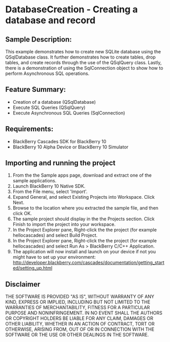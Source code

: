 # DatabaseCreation - Creating a database and record

## Sample Description:

This example demonstrates how to create new SQLite database using the QSqlDatabase class. It further demonstrates how to create tables, drop tables, and create records through the use of the QSqlQuery class. Lastly, there is a demonstration of using the SqlConnection object to show how to perform Asynchronous SQL operations.

## Feature Summary:
- Creation of a database (QSqlDatabase)
- Execute SQL Queries (QSqlQuery)
- Execute Asynchronous SQL Queries (SqlConnection)

## Requirements:

- BlackBerry Cascades SDK for BlackBerry 10
- BlackBerry 10 Alpha Device or BlackBerry 10 Simulator

## Importing and running the project
1. From the the Sample apps page, download and extract one of the sample applications.
2. Launch BlackBerry 10 Native SDK.
3. From the File menu, select 'Import'.
3. Expand General, and select Existing Projects into Workspace. Click Next.
4. Browse to the location where you extracted the sample file, and then click OK.
5. The sample project should display in the the Projects section. 
   Click Finish to import the project into your workspace.
6. In the Project Explorer pane, Right-click the the project (for example hellocascades) 
   and select Build Project.
7. In the Project Explorer pane, Right-click the the project (for example hellocascades) 
   and select Run As > BlackBerry C/C++ Application.
8. The application will now install and launch on your device if not you might
   have to set up your environment: 
   http://developer.blackberry.com/cascades/documentation/getting_started/setting_up.html

## Disclaimer
THE SOFTWARE IS PROVIDED "AS IS", WITHOUT WARRANTY OF ANY KIND, EXPRESS OR IMPLIED, INCLUDING BUT NOT LIMITED TO THE WARRANTIES OF MERCHANTABILITY, FITNESS FOR A PARTICULAR PURPOSE AND NONINFRINGEMENT. IN NO EVENT SHALL THE AUTHORS OR COPYRIGHT HOLDERS BE LIABLE FOR ANY CLAIM, DAMAGES OR OTHER LIABILITY, WHETHER IN AN ACTION OF CONTRACT, TORT OR OTHERWISE, ARISING FROM, OUT OF OR IN CONNECTION WITH THE SOFTWARE OR THE USE OR OTHER DEALINGS IN THE SOFTWARE.

